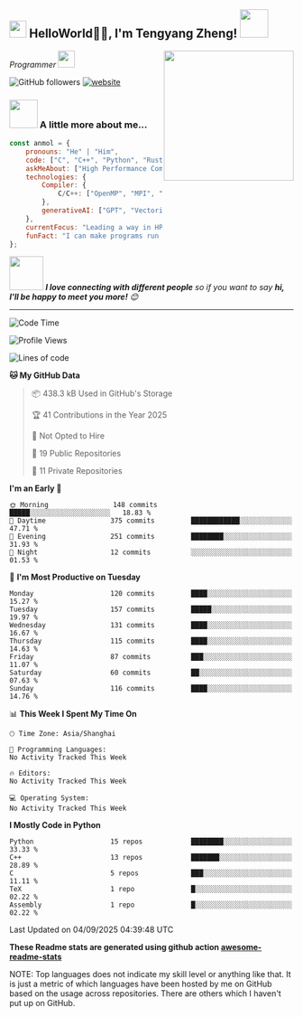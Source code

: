 <h2><img src="https://emojis.slackmojis.com/emojis/images/1531849430/4246/blob-sunglasses.gif?1531849430" width="30"/> HelloWorld🙏🏻, I'm Tengyang Zheng! <img src="https://media.giphy.com/media/12oufCB0MyZ1Go/giphy.gif" width="50"></h2>
<img align='right' src="https://media.giphy.com/media/M9gbBd9nbDrOTu1Mqx/giphy.gif" width="230">
<p><em>Programmer
</a><img src="https://media.giphy.com/media/WUlplcMpOCEmTGBtBW/giphy.gif" width="30"> 
</em></p>

<!-- [![Twitter Follow](https://img.shields.io/twitter/follow/misteranmol?label=Follow)](https://twitter.com/intent/follow?screen_name=misteranmol) -->
<!-- [![Twitter Follow][![Linkedin: anmol](https://img.shields.io/badge/-anmol-blue?style=flat-square&logo=Linkedin&logoColor=white&link=https://www.linkedin.com/in/anmol-p-singh/)](https://www.linkedin.com/in/anmol098/)-->
![GitHub followers](https://img.shields.io/github/followers/tengyangzh?label=Follow&style=social)
[![website](https://img.shields.io/badge/Website-46a2f1.svg?&style=flat-square&logo=Google-Chrome&logoColor=white&link=https://anmolsingh.me/)](https://tengyangzh.github.io/)
<!-- [![Twitter Follow]![](https://visitor-badge.glitch.me/badge?page_id=anmol098.anmol098)-->
<!-- [![Twitter Follow]![Waka Readme](https://github.com/anmol098/anmol098/workflows/Waka%20Readme/badge.svg)-->

<!--
### 📫 Like to meet me?

Pick a slot if you'd like to meet me and chat about anything you are passionate about - but make sure to describe the agenda

<a href="https://calendly.com/anmol098/30min" target="_blank"><img width="498" alt="meet_link" src="https://user-images.githubusercontent.com/15426564/144297439-f530f383-e73e-41e0-9914-a9b7d3f432e5.png"></a>

👇 Hit in your console or terminal to connect with me.

```bash
npx anmol
```
**👆 This command line tool can be found at [npx anmol](https://github.com/anmol098/npx_card)**
-->
### <img src="https://media.giphy.com/media/VgCDAzcKvsR6OM0uWg/giphy.gif" width="50"> A little more about me...  

```javascript
const anmol = {
    pronouns: "He" | "Him",
    code: ["C", "C++", "Python", "Rust"],
    askMeAbout: ["High Performance Computing", "Compiler", "Artificial Intelligence", "tech trends"],
    technologies: {
        Compiler: {
            C/C++: ["OpenMP", "MPI", "SME"],
        },
        generativeAI: ["GPT", "Vectorization"],
    },
    currentFocus: "Leading a way in HPC&Compiler",
    funFact: "I can make programs run faster with a coffee in hand!"
};
```

<img src="https://media.giphy.com/media/LnQjpWaON8nhr21vNW/giphy.gif" width="60"> <em><b>I love connecting with different people</b> so if you want to say <b>hi, I'll be happy to meet you more!</b> 😊</em>

---
<!--START_SECTION:waka-->
![Code Time](http://img.shields.io/badge/Code%20Time-6%20mins-blue)

![Profile Views](http://img.shields.io/badge/Profile%20Views-0-blue)

![Lines of code](https://img.shields.io/badge/From%20Hello%20World%20I%27ve%20Written-23.2%20million%20lines%20of%20code-blue)

**🐱 My GitHub Data** 

> 📦 438.3 kB Used in GitHub's Storage 
 > 
> 🏆 41 Contributions in the Year 2025
 > 
> 🚫 Not Opted to Hire
 > 
> 📜 19 Public Repositories 
 > 
> 🔑 11 Private Repositories 
 > 
**I'm an Early 🐤** 

```text
🌞 Morning                148 commits         █████░░░░░░░░░░░░░░░░░░░░   18.83 % 
🌆 Daytime                375 commits         ████████████░░░░░░░░░░░░░   47.71 % 
🌃 Evening                251 commits         ████████░░░░░░░░░░░░░░░░░   31.93 % 
🌙 Night                  12 commits          ░░░░░░░░░░░░░░░░░░░░░░░░░   01.53 % 
```
📅 **I'm Most Productive on Tuesday** 

```text
Monday                   120 commits         ████░░░░░░░░░░░░░░░░░░░░░   15.27 % 
Tuesday                  157 commits         █████░░░░░░░░░░░░░░░░░░░░   19.97 % 
Wednesday                131 commits         ████░░░░░░░░░░░░░░░░░░░░░   16.67 % 
Thursday                 115 commits         ████░░░░░░░░░░░░░░░░░░░░░   14.63 % 
Friday                   87 commits          ███░░░░░░░░░░░░░░░░░░░░░░   11.07 % 
Saturday                 60 commits          ██░░░░░░░░░░░░░░░░░░░░░░░   07.63 % 
Sunday                   116 commits         ████░░░░░░░░░░░░░░░░░░░░░   14.76 % 
```


📊 **This Week I Spent My Time On** 

```text
🕑︎ Time Zone: Asia/Shanghai

💬 Programming Languages: 
No Activity Tracked This Week

🔥 Editors: 
No Activity Tracked This Week

💻 Operating System: 
No Activity Tracked This Week
```

**I Mostly Code in Python** 

```text
Python                   15 repos            ████████░░░░░░░░░░░░░░░░░   33.33 % 
C++                      13 repos            ███████░░░░░░░░░░░░░░░░░░   28.89 % 
C                        5 repos             ███░░░░░░░░░░░░░░░░░░░░░░   11.11 % 
TeX                      1 repo              █░░░░░░░░░░░░░░░░░░░░░░░░   02.22 % 
Assembly                 1 repo              █░░░░░░░░░░░░░░░░░░░░░░░░   02.22 % 
```




 Last Updated on 04/09/2025 04:39:48 UTC
<!--END_SECTION:waka-->

**These Readme stats are generated using github action [awesome-readme-stats](https://github.com/anmol098/waka-readme-stats)**

NOTE: Top languages does not indicate my skill level or anything like that. It is just a metric of which languages have been hosted by me on GitHub based on the usage across repositories. There are others which I haven't put up on GitHub.

